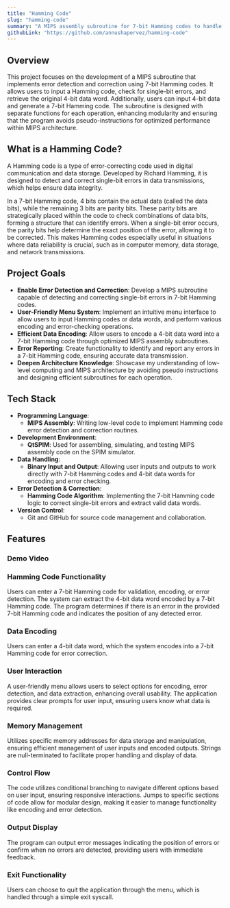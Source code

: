 ```yaml
---
title: "Hamming Code"
slug: "hamming-code"
summary: "A MIPS assembly subroutine for 7-bit Hamming codes to handle error detection, correction, and data encoding with a user-friendly menu system."
githubLink: "https://github.com/annushapervez/hamming-code"
---
```


## Overview
This project focuses on the development of a MIPS subroutine that implements error detection and correction using 7-bit Hamming codes. It allows users to input a Hamming code, check for single-bit errors, and retrieve the original 4-bit data word. Additionally, users can input 4-bit data and generate a 7-bit Hamming code. The subroutine is designed with separate functions for each operation, enhancing modularity and ensuring that the program avoids pseudo-instructions for optimized performance within MIPS architecture.

## What is a Hamming Code?
A Hamming code is a type of error-correcting code used in digital communication and data storage. Developed by Richard Hamming, it is designed to detect and correct single-bit errors in data transmissions, which helps ensure data integrity.

In a 7-bit Hamming code, 4 bits contain the actual data (called the data bits), while the remaining 3 bits are parity bits. These parity bits are strategically placed within the code to check combinations of data bits, forming a structure that can identify errors. When a single-bit error occurs, the parity bits help determine the exact position of the error, allowing it to be corrected. This makes Hamming codes especially useful in situations where data reliability is crucial, such as in computer memory, data storage, and network transmissions.

## Project Goals
- **Enable Error Detection and Correction**: Develop a MIPS subroutine capable of detecting and correcting single-bit errors in 7-bit Hamming codes.
- **User-Friendly Menu System**: Implement an intuitive menu interface to allow users to input Hamming codes or data words, and perform various encoding and error-checking operations.
- **Efficient Data Encoding**: Allow users to encode a 4-bit data word into a 7-bit Hamming code through optimized MIPS assembly subroutines.
- **Error Reporting**: Create functionality to identify and report any errors in a 7-bit Hamming code, ensuring accurate data transmission.
- **Deepen Architecture Knowledge**: Showcase my understanding of low-level computing and MIPS architecture by avoiding pseudo instructions and designing efficient subroutines for each operation.

## Tech Stack
- **Programming Language**: 
  - **MIPS Assembly**: Writing low-level code to implement Hamming code error detection and correction routines.
- **Development Environment**: 
  - **QtSPIM**: Used for assembling, simulating, and testing MIPS assembly code on the SPIM simulator.
- **Data Handling**: 
  - **Binary Input and Output**: Allowing user inputs and outputs to work directly with 7-bit Hamming codes and 4-bit data words for encoding and error checking.
- **Error Detection & Correction**: 
  - **Hamming Code Algorithm**: Implementing the 7-bit Hamming code logic to correct single-bit errors and extract valid data words.
- **Version Control**: 
  - Git and GitHub for source code management and collaboration.

##  Features
### Demo Video
<VideoPlayer src="/hamming.mp4" />

### Hamming Code Functionality
Users can enter a 7-bit Hamming code for validation, encoding, or error detection.
The system can extract the 4-bit data word encoded by a 7-bit Hamming code.
The program determines if there is an error in the provided 7-bit Hamming code and indicates the position of any detected error.

### Data Encoding
Users can enter a 4-bit data word, which the system encodes into a 7-bit Hamming code for error correction.

### User Interaction
A user-friendly menu allows users to select options for encoding, error detection, and data extraction, enhancing overall usability.
The application provides clear prompts for user input, ensuring users know what data is required.

### Memory Management
Utilizes specific memory addresses for data storage and manipulation, ensuring efficient management of user inputs and encoded outputs.
Strings are null-terminated to facilitate proper handling and display of data.

### Control Flow
The code utilizes conditional branching to navigate different options based on user input, ensuring responsive interactions.
Jumps to specific sections of code allow for modular design, making it easier to manage functionality like encoding and error detection.

### Output Display
The program can output error messages indicating the position of errors or confirm when no errors are detected, providing users with immediate feedback.

### Exit Functionality
Users can choose to quit the application through the menu, which is handled through a simple exit syscall.
